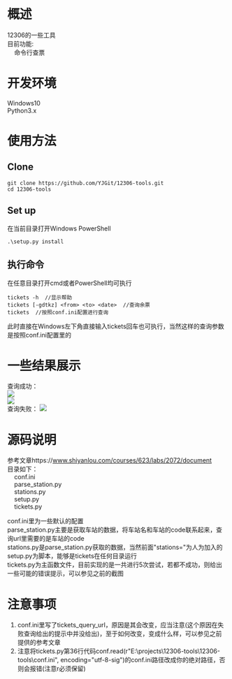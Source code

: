 # 概述  
12306的一些工具  
目前功能:  
&nbsp;&nbsp;&nbsp;&nbsp;命令行查票

# 开发环境  
Windows10    
Python3.x  

# 使用方法  
## Clone  
```
git clone https://github.com/YJGit/12306-tools.git  
cd 12306-tools  
```
## Set up  
在当前目录打开Windows PowerShell  
```
.\setup.py install  
```
## 执行命令  
在任意目录打开cmd或者PowerShell均可执行  
```
tickets -h  //显示帮助
tickets [-gdtkz] <from> <to> <date>  //查询余票  
tickets  //按照conf.ini配置进行查询  
```  
此时直接在Windows左下角直接输入tickets回车也可执行，当然这样的查询参数是按照conf.ini配置里的  

# 一些结果展示  
查询成功：  
![](http://ouebtut1h.bkt.clouddn.com/12306-%E5%8C%97%E4%BA%AC-%E6%88%90%E9%83%BD-2018-01-31.PNG)  
![](http://ouebtut1h.bkt.clouddn.com/12306-%E5%8C%97%E4%BA%AC-%E5%90%89%E9%A6%96-2018-02-10.PNG)  
查询失败： 
![](http://ouebtut1h.bkt.clouddn.com/12306-%E5%8C%97%E4%BA%AC-%E6%88%90%E9%83%BD-2018-02-31-error.PNG)  

# 源码说明  
参考文章https://www.shiyanlou.com/courses/623/labs/2072/document  
目录如下：  
&nbsp;&nbsp;&nbsp;&nbsp;conf.ini  
&nbsp;&nbsp;&nbsp;&nbsp;parse_station.py  
&nbsp;&nbsp;&nbsp;&nbsp;stations.py    
&nbsp;&nbsp;&nbsp;&nbsp;setup.py  
&nbsp;&nbsp;&nbsp;&nbsp;tickets.py  

conf.ini里为一些默认的配置  
parse_station.py主要是获取车站的数据，将车站名和车站的code联系起来，查询url里需要的是车站的code  
stations.py是parse_station.py获取的数据，当然前面"stations="为人为加入的  
setup.py为脚本，能够是tickets在任何目录运行  
tickets.py为主函数文件，目前实现的是一共进行5次尝试，若都不成功，则给出一些可能的错误提示，可以参见之前的截图  

# 注意事项  
1. conf.ini里写了tickets_query_url，原因是其会改变，应当注意(这个原因在失败查询给出的提示中并没给出)，至于如何改变，变成什么样，可以参见之前提供的参考文章  
2. 注意将tickets.py第36行代码conf.read(r"E:\projects\12306-tools\\12306-tools\conf.ini", encoding="utf-8-sig")的conf.ini路径改成你的绝对路径，否则会报错(注意r必须保留)    
